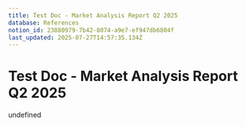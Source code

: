 ```yaml
---
title: Test Doc - Market Analysis Report Q2 2025
database: References
notion_id: 23880979-7b42-8074-a9e7-ef947db6804f
last_updated: 2025-07-27T14:57:35.134Z
---
```


# Test Doc - Market Analysis Report Q2 2025

undefined